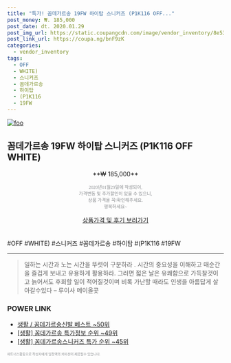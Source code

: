 ```yaml
--- 
title: "특가! 꼼데가르송 19FW 하이탑 스니커즈 (P1K116 OFF..." 
post_money: ₩. 185,000 
post_date: dt. 2020.01.29 
post_img_url: https://static.coupangcdn.com/image/vendor_inventory/8e53/e084f060d8dd7bbe4f56904226f3e477fb0b698854f0149243de19502dc5.jpg 
post_link_url: https://coupa.ng/bnF9zK 
categories: 
  - vendor_inventory 
tags: 
  - OFF 
  - WHITE) 
  - 스니커즈 
  - 꼼데가르송 
  - 하이탑 
  - (P1K116 
  - 19FW 
--- 
```

[![foo](https://static.coupangcdn.com/image/vendor_inventory/8e53/e084f060d8dd7bbe4f56904226f3e477fb0b698854f0149243de19502dc5.jpg)](https://coupa.ng/bnF9zK) 

## 꼼데가르송 19FW 하이탑 스니커즈 (P1K116 OFF WHITE) 
<p style="text-align: center;">**₩ 185,000**</p> 
<p style="text-align: center;"><span style="color: #898c8f; font-family: Georgia,Times,serif; font-size: 0.75em;">2020년01월29일에 작성되어, <br>가격변동 및 추가할인이 있을 수 있으니,<br> 상품 가격을 꼭!확인해주세요.<br>행복하세요~</span> 
</p>	 
<div markdown="0" style="text-align: center;"><a href="https://coupa.ng/bnF9zK" class="btn btn--success">상품가격 및 후기 보러가기</a></div> 
<br><br> 
  #OFF #WHITE) #스니커즈 #꼼데가르송 #하이탑 #(P1K116 #19FW 
<hr> 

> 일하는 시간과 노는 시간을 뚜렷이 구분하라 . 시간의 중요성을 이해하고 매순간을 즐겁게 보내고 유용하게 활용하라. 그러면 젋은 날은 유쾌함으로 가득찰것이고 늙어서도 후회할 일이 적어질것이며 비록 가난할 때라도 인생을 아름답게 살아갈수있다  – 루이사 메이올콧 


### POWER LINK

* <a href="https://blog.naver.com/santokki14/221778455903" target="_blank">생활 / 꼼데가르송신발 베스트 ~50위</a>
* <a href="https://blog.naver.com/sakai111/221782367585" target="_blank"> [생활] 꼼데가르송 특가정보 순위 ~49위</a>
* <a href="https://blog.naver.com/sakai111/221788184946" target="_blank"> [생활] 꼼데가르송스니커즈 특가 순위 ~45위</a>

<span style="color: #898c8f; font-family: Georgia,Times,serif; font-size: 0.55em;">파트너스활동으로 작성자에게 일정액의 커미션이 제공될수 있습니다.</span> 
